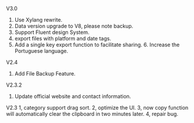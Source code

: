 V3.0
1. Use Xylang rewrite.
2. Data version upgrade to V8, please note backup.
3. Support Fluent design System.
4. export files with platform and date tags.
5. Add a single key export function to facilitate sharing. 6. Increase the Portuguese language.

V2.4  
1. Add File Backup Feature.

V2.3.2
1. Update official website and contact information.

V2.3
1, category support drag sort.
2, optimize the UI.
3, now copy function will automatically clear the clipboard in two minutes later.
4, repair bug.